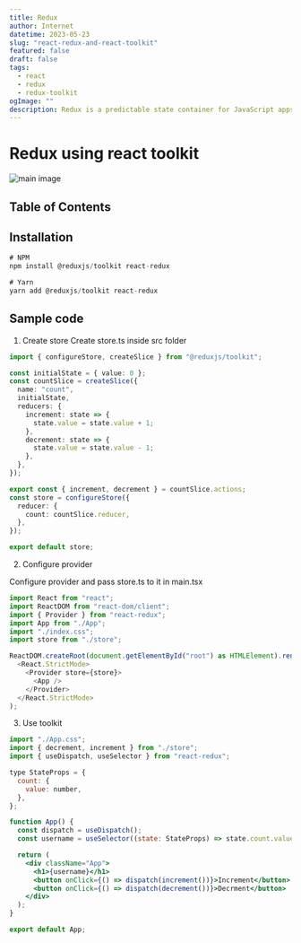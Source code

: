 ```yaml
---
title: Redux
author: Internet
datetime: 2023-05-23
slug: "react-redux-and-react-toolkit"
featured: false
draft: false
tags:
  - react
  - redux
  - redux-toolkit
ogImage: ""
description: Redux is a predictable state container for JavaScript apps.
---
```


# Redux using react toolkit

![main image](https://wsrv.nl/?url=redux.js.org/img/redux-logo-landscape.png&w=600)

## Table of Contents

## Installation

```js
# NPM
npm install @reduxjs/toolkit react-redux

# Yarn
yarn add @reduxjs/toolkit react-redux
```

## Sample code

1. Create store
   Create store.ts inside src folder

```ts
import { configureStore, createSlice } from "@reduxjs/toolkit";

const initialState = { value: 0 };
const countSlice = createSlice({
  name: "count",
  initialState,
  reducers: {
    increment: state => {
      state.value = state.value + 1;
    },
    decrement: state => {
      state.value = state.value - 1;
    },
  },
});

export const { increment, decrement } = countSlice.actions;
const store = configureStore({
  reducer: {
    count: countSlice.reducer,
  },
});

export default store;
```

2. Configure provider

Configure provider and pass store.ts to it in main.tsx

```ts
import React from "react";
import ReactDOM from "react-dom/client";
import { Provider } from "react-redux";
import App from "./App";
import "./index.css";
import store from "./store";

ReactDOM.createRoot(document.getElementById("root") as HTMLElement).render(
  <React.StrictMode>
    <Provider store={store}>
      <App />
    </Provider>
  </React.StrictMode>
);
```

3. Use toolkit

```jsx
import "./App.css";
import { decrement, increment } from "./store";
import { useDispatch, useSelector } from "react-redux";

type StateProps = {
  count: {
    value: number,
  },
};

function App() {
  const dispatch = useDispatch();
  const username = useSelector((state: StateProps) => state.count.value);

  return (
    <div className="App">
      <h1>{username}</h1>
      <button onClick={() => dispatch(increment())}>Increment</button>
      <button onClick={() => dispatch(decrement())}>Decrment</button>
    </div>
  );
}

export default App;
```
